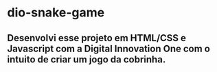# dio-snake-game
## Desenvolvi esse projeto em HTML/CSS e Javascript com a Digital Innovation One com o intuito de criar um jogo da cobrinha.
